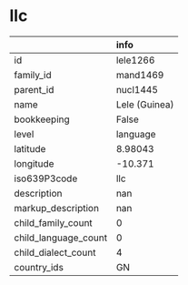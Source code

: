 # llc
|                      | info          |
|:---------------------|:--------------|
| id                   | lele1266      |
| family_id            | mand1469      |
| parent_id            | nucl1445      |
| name                 | Lele (Guinea) |
| bookkeeping          | False         |
| level                | language      |
| latitude             | 8.98043       |
| longitude            | -10.371       |
| iso639P3code         | llc           |
| description          | nan           |
| markup_description   | nan           |
| child_family_count   | 0             |
| child_language_count | 0             |
| child_dialect_count  | 4             |
| country_ids          | GN            |